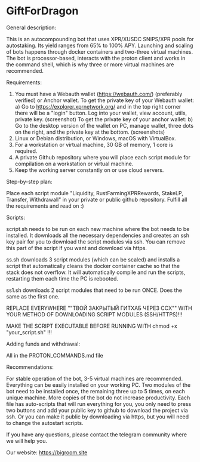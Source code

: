 # GiftForDragon
General description:

This is an autocompounding bot that uses XPR/XUSDC SNIPS/XPR pools for autostaking. Its yield ranges from 65% to 100% APY. Launching and scaling of bots happens through docker containers and two-three virtual machines. The bot is processor-based, interacts with the proton client and works in the command shell, which is why three or more virtual machines are recommended.

Requirements:

1. You must have a Webauth wallet (https://webauth.com/) (preferably verified) or Anchor wallet.
To get the private key of your Webauth wallet:
a) Go to https://explorer.xprnetwork.org/ and in the top right corner there will be a "login" button. Log into your wallet, view account, utils, private key.
(screenshot)
To get the private key of your anchor wallet:
b) Go to the desktop version of the wallet on PC, manage wallet, three dots on the right, and the private key at the bottom.
(screenshots)
2. Linux or Debian distribution, or Windows, macOS with VirtualBox.
3. For a workstation or virtual machine, 30 GB of memory, 1 core is required.
4. A private Github repository where you will place each script module for compilation on a workstation or virtual machine.
5. Keep the working server constantly on or use cloud servers.

Step-by-step plan:

Place each script module "Liquidity, RustFarmingXPRRewards, StakeLP, Transfer, Withdrawall" in your private or public github repository. Fulfill all the requirements and read on :)

Scripts:

script.sh needs to be run on each new machine where the bot needs to be installed. It downloads all the necessary dependencies and creates an ssh key pair for you to download the script modules via ssh. You can remove this part of the script if you want and download via https.

ss.sh downloads 3 script modules (which can be scaled) and installs a script that automatically cleans the docker container cache so that the stack does not overflow. It will automatically compile and run the scripts, restarting them each time the PC is rebooted.

ss1.sh downloads 2 script modules that need to be run ONCE. Does the same as the first one.

REPLACE EVERYWHERE ""ТВОЙ ЗАКРЫТЫЙ ГИТХАБ ЧЕРЕЗ ССХ"" WITH YOUR METHOD OF DOWNLOADING SCRIPT MODULES (SSH/HTTPS)!!!

MAKE THE SCRIPT EXECUTABLE BEFORE RUNNING WITH chmod +x "your_script.sh" !!!

Adding funds and withdrawal:

All in the PROTON_COMMANDS.md file

Recommendations:

For stable operation of the bot, 3-5 virtual machines are recommended. Everything can be easily installed on your working PC. Two modules of the bot need to be installed once, the remaining three up to 5 times, on each unique machine. More copies of the bot do not increase productivity. Each file has auto-scripts that will run everything for you, you only need to press two buttons and add your public key to github to download the project via ssh. Or you can make it public by downloading via https, but you will need to change the autostart scripts.

If you have any questions, please contact the telegram community where we will help you.

Our website: https://bigroom.site